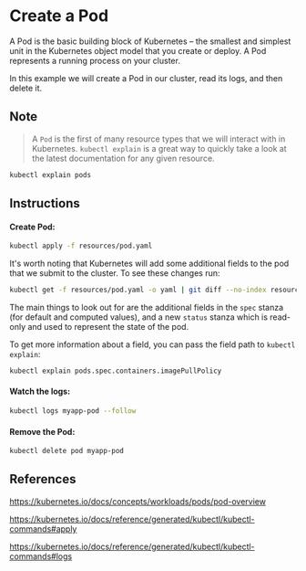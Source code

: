 # Create a Pod

A Pod is the basic building block of Kubernetes – the smallest and simplest unit in the Kubernetes object model that you create or deploy. A Pod represents a running process on your cluster.

In this example we will create a Pod in our cluster, read its logs, and then delete it.

## Note

> A `Pod` is the first of many resource types that we will interact with in Kubernetes. `kubectl explain` is a great way to quickly take a look at the latest documentation for any given resource.
```bash
kubectl explain pods
```

## Instructions

#### Create Pod:
```bash
kubectl apply -f resources/pod.yaml
```

It's worth noting that Kubernetes will add some additional fields to the pod that we submit to the cluster. To see these changes run:

```bash
kubectl get -f resources/pod.yaml -o yaml | git diff --no-index resources/pod.yaml -
```

The main things to look out for are the additional fields in the `spec` stanza (for default and computed values), and a new `status` stanza which is read-only and used to represent the state of the pod.

To get more information about a field, you can pass the field path to `kubectl explain`:
```bash
kubectl explain pods.spec.containers.imagePullPolicy
```

#### Watch the logs:
```bash
kubectl logs myapp-pod --follow
```

#### Remove the Pod:
```bash
kubectl delete pod myapp-pod
```

## References

https://kubernetes.io/docs/concepts/workloads/pods/pod-overview

https://kubernetes.io/docs/reference/generated/kubectl/kubectl-commands#apply

https://kubernetes.io/docs/reference/generated/kubectl/kubectl-commands#logs
